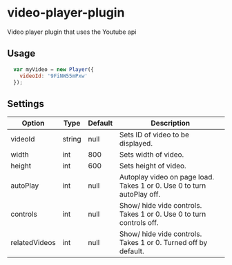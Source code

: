 # video-player-plugin
Video player plugin that uses the Youtube api

## Usage
```javascript
  var myVideo = new Player({
    videoId: '9FiNW55mPxw'
  });
```

## Settings

Option | Type | Default | Description
------ | ---- | ------- | -----------
videoId | string | null | Sets ID of video to be displayed.
width | int | 800 | Sets width of video.
height | int | 600 | Sets height of video.
autoPlay | int | null | Autoplay video on page load. Takes 1 or 0. Use 0 to turn autoPlay off.
controls | int | null | Show/ hide vide controls. Takes 1 or 0. Use 0 to turn controls off.
relatedVideos | int | null | Show/ hide vide controls. Takes 1 or 0. Turned off by default.